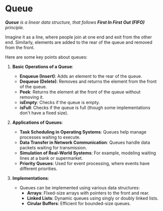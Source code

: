 # Queue

_**Queue** is a linear data structure, that follows **First In First Out (FIFO)** principle._

Imagine it as a line, where people join at one end and exit from the other end. Similarly, elements are added to the rear of the queue and removed from the front.

Here are some key points about queues:
1. **Basic Operations of a Queue**:
    - **Enqueue (Insert)**: Adds an element to the rear of the queue.
    - **Dequeue (Delete)**: Removes and returns the element from the front of the queue.
    - **Peek**: Returns the element at the front of the queue without removing it.
    - **isEmpty**: Checks if the queue is empty.
    - **isFull**: Checks if the queue is full (though some implementations don't have a fixed size).
  
2. **Applications of Queues**:
    - **Task Scheduling in Operating Systems**: Queues help manage processes waiting to execute.
    - **Data Transfer in Network Communication**: Queues handle data packets waiting for transmission.
    - **Simulation of Real-World Systems**: For example, modeling waiting lines at a bank or supermarket.
    - **Priority Queues**: Used for event processing, where events have different priorities.
  
3. **Implementations**:
    - Queues can be implemented using various data structures:
        - **Arrays**: FIxed-size arrays with pointers to the front and rear.
        - **Linked Lists**: Dynamic queues using singly or doubly linked lists.
        - **Cirular Buffers**: Efficient for bounded-size queues. 
